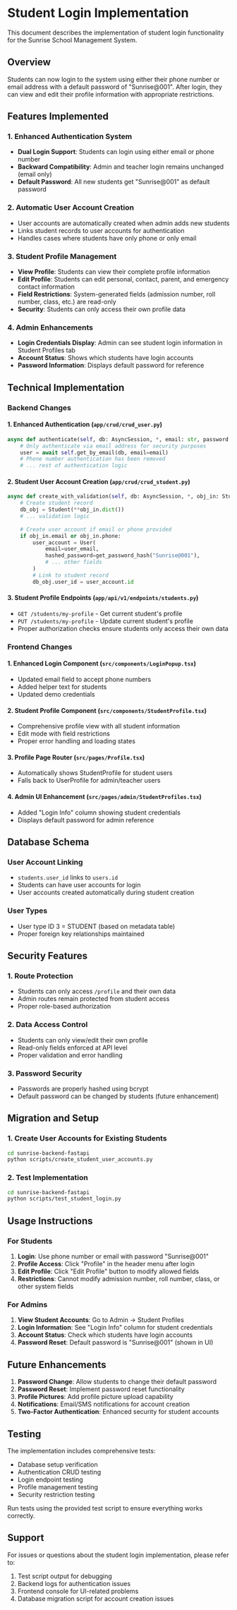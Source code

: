 # Student Login Implementation

This document describes the implementation of student login functionality for the Sunrise School Management System.

## Overview

Students can now login to the system using either their phone number or email address with a default password of "Sunrise@001". After login, they can view and edit their profile information with appropriate restrictions.

## Features Implemented

### 1. Enhanced Authentication System
- **Dual Login Support**: Students can login using either email or phone number
- **Backward Compatibility**: Admin and teacher login remains unchanged (email only)
- **Default Password**: All new students get "Sunrise@001" as default password

### 2. Automatic User Account Creation
- User accounts are automatically created when admin adds new students
- Links student records to user accounts for authentication
- Handles cases where students have only phone or only email

### 3. Student Profile Management
- **View Profile**: Students can view their complete profile information
- **Edit Profile**: Students can edit personal, contact, parent, and emergency contact information
- **Field Restrictions**: System-generated fields (admission number, roll number, class, etc.) are read-only
- **Security**: Students can only access their own profile data

### 4. Admin Enhancements
- **Login Credentials Display**: Admin can see student login information in Student Profiles tab
- **Account Status**: Shows which students have login accounts
- **Password Information**: Displays default password for reference

## Technical Implementation

### Backend Changes

#### 1. Enhanced Authentication (`app/crud/crud_user.py`)
```python
async def authenticate(self, db: AsyncSession, *, email: str, password: str) -> Optional[User]:
    # Only authenticate via email address for security purposes
    user = await self.get_by_email(db, email=email)
    # Phone number authentication has been removed
    # ... rest of authentication logic
```

#### 2. Student User Account Creation (`app/crud/crud_student.py`)
```python
async def create_with_validation(self, db: AsyncSession, *, obj_in: StudentCreate) -> Student:
    # Create student record
    db_obj = Student(**obj_in.dict())
    # ... validation logic
    
    # Create user account if email or phone provided
    if obj_in.email or obj_in.phone:
        user_account = User(
            email=user_email,
            hashed_password=get_password_hash("Sunrise@001"),
            # ... other fields
        )
        # Link to student record
        db_obj.user_id = user_account.id
```

#### 3. Student Profile Endpoints (`app/api/v1/endpoints/students.py`)
- `GET /students/my-profile` - Get current student's profile
- `PUT /students/my-profile` - Update current student's profile
- Proper authorization checks ensure students only access their own data

### Frontend Changes

#### 1. Enhanced Login Component (`src/components/LoginPopup.tsx`)
- Updated email field to accept phone numbers
- Added helper text for students
- Updated demo credentials

#### 2. Student Profile Component (`src/components/StudentProfile.tsx`)
- Comprehensive profile view with all student information
- Edit mode with field restrictions
- Proper error handling and loading states

#### 3. Profile Page Router (`src/pages/Profile.tsx`)
- Automatically shows StudentProfile for student users
- Falls back to UserProfile for admin/teacher users

#### 4. Admin UI Enhancement (`src/pages/admin/StudentProfiles.tsx`)
- Added "Login Info" column showing student credentials
- Displays default password for admin reference

## Database Schema

### User Account Linking
- `students.user_id` links to `users.id`
- Students can have user accounts for login
- User accounts created automatically during student creation

### User Types
- User type ID 3 = STUDENT (based on metadata table)
- Proper foreign key relationships maintained

## Security Features

### 1. Route Protection
- Students can only access `/profile` and their own data
- Admin routes remain protected from student access
- Proper role-based authorization

### 2. Data Access Control
- Students can only view/edit their own profile
- Read-only fields enforced at API level
- Proper validation and error handling

### 3. Password Security
- Passwords are properly hashed using bcrypt
- Default password can be changed by students (future enhancement)

## Migration and Setup

### 1. Create User Accounts for Existing Students
```bash
cd sunrise-backend-fastapi
python scripts/create_student_user_accounts.py
```

### 2. Test Implementation
```bash
cd sunrise-backend-fastapi
python scripts/test_student_login.py
```

## Usage Instructions

### For Students
1. **Login**: Use phone number or email with password "Sunrise@001"
2. **Profile Access**: Click "Profile" in the header menu after login
3. **Edit Profile**: Click "Edit Profile" button to modify allowed fields
4. **Restrictions**: Cannot modify admission number, roll number, class, or other system fields

### For Admins
1. **View Student Accounts**: Go to Admin → Student Profiles
2. **Login Information**: See "Login Info" column for student credentials
3. **Account Status**: Check which students have login accounts
4. **Password Reset**: Default password is "Sunrise@001" (shown in UI)

## Future Enhancements

1. **Password Change**: Allow students to change their default password
2. **Password Reset**: Implement password reset functionality
3. **Profile Pictures**: Add profile picture upload capability
4. **Notifications**: Email/SMS notifications for account creation
5. **Two-Factor Authentication**: Enhanced security for student accounts

## Testing

The implementation includes comprehensive tests:
- Database setup verification
- Authentication CRUD testing
- Login endpoint testing
- Profile management testing
- Security restriction testing

Run tests using the provided test script to ensure everything works correctly.

## Support

For issues or questions about the student login implementation, please refer to:
1. Test script output for debugging
2. Backend logs for authentication issues
3. Frontend console for UI-related problems
4. Database migration script for account creation issues
